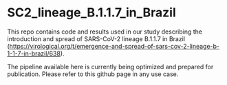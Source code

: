# SC2_lineage_B.1.1.7_in_Brazil

This repo contains code and results used in our study describing the introduction and spread of SARS-CoV-2 lineage B.1.1.7 in Brazil (https://virological.org/t/emergence-and-spread-of-sars-cov-2-lineage-b-1-1-7-in-brazil/638). 

The pipeline available here is currently being optimized and prepared for publication. Please refer to this github page in any use case. 

